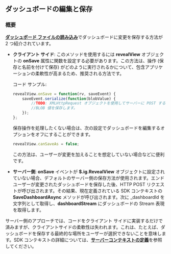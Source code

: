 ## ダッシュボードの編集と保存

### 概要

[**ダッシュボード ファイルの読み込み**](~/jp/developer/web-sdk/using-the-server-sdk/loading-dashboards.html)でダッシュ​​ボードに変更を保存する方法が 2 つ紹介されています。

  - **クライアント サイド**: このメソッドを使用するには __revealView__ オブジェクトの __onSave__ 属性に関数を設定する必要があります。この方法は、操作 (保存と名前を付けて保存) がどのように実行されるかについて、包含アプリケーションの柔軟性が高まるため、推奨される方法です。

    コード サンプル:

    ``` js
    revealView.onSave = function(rv, saveEvent) {
        saveEvent.serialize(function(blobValue) {
            //TODO: XMLHttpRequest オブジェクトを使用してサーバーに POST するなど、
            //BLOB 値を保存します。
        });
    };
    ```

    保存操作を処理したくない場合は、次の設定でダッシュボードを編集するオプションをオフにすることができます。

    ``` js
    revealView.canSaveAs = false;
    ```

    この方法は、ユーザーが変更を加えることを想定していない場合などに便利です。

  - **サーバー側**: __onSave__ イベントが __$.ig.RevealView__ オブジェクトに設定されていない場合、デフォルトのサーバー側の保存方法が使用されます。エンドユーザーが変更されたダッシュボードを保存した後、HTTP POST リクエストが呼び出されます。その結果、現在定義されている SDK コンテキストの __SaveDashboardAsync__ メソッドが呼び出されます。次に \_dashboardId を文字列として取得し、**dashboardStream** にダッシュボードの Stream 表現を取得します。

  サーバー側のアプローチでは、コードをクライアント サイドに実装するだけで済みますが、クライアントサイドの柔軟性は失われます。これは、たとえば、ダッシュボードを保存する最終的な場所をユーザーが選択できないことを意味します。SDK コンテキストの詳細については、[**サーバーコンテキストの定義**](~/jp/developer/setup-configuration/setup-configuration-web.html#defining-server-context)を参照してください。
